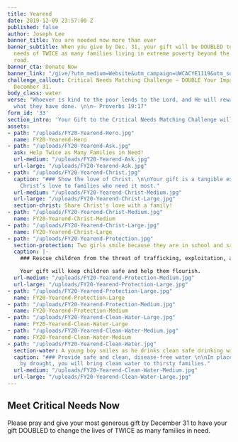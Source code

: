 ```yaml
---
title: Yearend
date: 2019-12-09 23:57:00 Z
published: false
author: Joseph Lee
banner_title: You are needed now more than ever
banner_subtitle: When you give by Dec. 31, your gift will be DOUBLED to meet the critical
  needs of TWICE as many families living in extreme poverty beyond the end of the
  road.
banner_cta: Donate Now
banner_link: "/give/?utm_medium=Website&utm_campaign=UWCACYE1119&utm_source=World+Concern&utm_content=Homepage+Takeover&utm_term=Homepage+Takeover"
challenge_callout: Critical Needs Matching Challenge — DOUBLE Your Impact — Give by
  December 31.
body_class: water
verse: "Whoever is kind to the poor lends to the Lord, and He will reward them for
  what they have done. \n\n— Proverbs 19:17"
form_id: '33'
section_intro: 'Your Gift to the Critical Needs Matching Challenge will:'
assets:
- path: "/uploads/FY20-Yearend-Hero.jpg"
  name: FY20-Yearend-Hero
- path: "/uploads/FY20-Yearend-Ask.jpg"
  ask: Help Twice as Many Families in Need!
  url-medium: "/uploads/FY20-Yearend-Ask.jpg"
  url-large: "/uploads/FY20-Yearend-Ask.jpg"
- path: "/uploads/FY20-Yearend-Christ.jpg"
  caption: "### Show the love of Christ. \n\nYour gift is a tangible expression of
    Christ’s love to families who need it most."
  url-medium: "/uploads/FY20-Yearend-Christ-Medium.jpg"
  url-large: "/uploads/FY20-Yearend-Christ-Large.jpg"
  section-christ: Share Christ's love with a family!
- path: "/uploads/FY20-Yearend-Christ-Medium.jpg"
  name: FY20-Yearend-Christ-Medium
- path: "/uploads/FY20-Yearend-Christ-Large.jpg"
  name: FY20-Yearend-Christ-Large
- path: "/uploads/FY20-Yearend-Protection.jpg"
  section-protection: Two girls smile because they are in school and safe from trafficking.
  caption: |-
    ### Rescue children from the threat of trafficking, exploitation, and abuse

    Your gift will keep children safe and help them flourish.
  url-medium: "/uploads/FY20-Yearend-Protection-Medium.jpg"
  url-large: "/uploads/FY20-Yearend-Protection-Large.jpg"
- path: "/uploads/FY20-Yearend-Protection-Large.jpg"
  name: FY20-Yearend-Protection-Large
- path: "/uploads/FY20-Yearend-Protection-Medium.jpg"
  name: FY20-Yearend-Protection-Medium
- path: "/uploads/FY20-Yearend-Clean-Water-Large.jpg"
  name: FY20-Yearend-Clean-Water-Large
- path: "/uploads/FY20-Yearend-Clean-Water-Medium.jpg"
  name: FY20-Yearend-Clean-Water-Medium
- path: "/uploads/FY20-Yearend-Clean-Water.jpg"
  section-water: A young boy smiles as he drinks clean safe drinking water!
  caption: "### Provide safe and clean, disease-free water \n\nIn places affected
    by drought, you will bring clean water to thirsty families."
  url-medium: "/uploads/FY20-Yearend-Clean-Water-Medium.jpg"
  url-large: "/uploads/FY20-Yearend-Clean-Water-Large.jpg"
---
```


## Meet Critical Needs Now

Please pray and give your most generous gift by December 31 to have your gift DOUBLED to change the lives of TWICE as many families in need.
